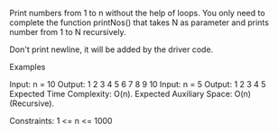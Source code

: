 Print numbers from 1 to n without the help of loops. You only need to complete the function printNos() that takes N as parameter and prints number from 1 to N recursively.

Don't print newline, it will be added by the driver code.

Examples

Input: n = 10
Output: 1 2 3 4 5 6 7 8 9 10
Input: n = 5
Output: 1 2 3 4 5
Expected Time Complexity: O(n).
Expected Auxiliary Space: O(n) (Recursive).

Constraints:
1 <= n <= 1000
